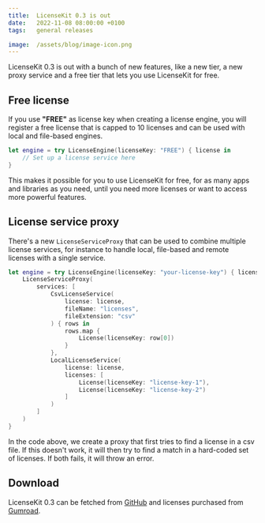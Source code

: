 ```yaml
---
title:  LicenseKit 0.3 is out
date:   2022-11-08 08:00:00 +0100
tags:   general releases

image:  /assets/blog/image-icon.png
---
```


LicenseKit 0.3 is out with a bunch of new features, like a new tier, a new proxy service and a free tier that lets you use LicenseKit for free.


## Free license

If you use **"FREE"** as license key when creating a license engine, you will register a free license that is capped to 10 licenses and can be used with local and file-based engines.

```swift
let engine = try LicenseEngine(licenseKey: "FREE") { license in
    // Set up a license service here 
}
```

This makes it possible for you to use LicenseKit for free, for as many apps and libraries as you need, until you need more licenses or want to access more powerful features.


## License service proxy

There's a new `LicenseServiceProxy` that can be used to combine multiple license services, for instance to handle local, file-based and remote licenses with a single service.

```swift
let engine = try LicenseEngine(licenseKey: "your-license-key") { license in
    LicenseServiceProxy(
        services: [
            CsvLicenseService(
                license: license,
                fileName: "licenses",
                fileExtension: "csv"
            ) { rows in
                rows.map {
                    License(licenseKey: row[0])
                }
            },
            LocalLicenseService(
                license: license,
                licenses: [
                    License(licenseKey: "license-key-1"),
                    License(licenseKey: "license-key-2")
                ]
            )
        ]
    )
}
```

In the code above, we create a proxy that first tries to find a license in a csv file. If this doesn't work, it will then try to find a match in a hard-coded set of licenses. If both fails, it will throw an error.


## Download

LicenseKit 0.3 can be fetched from [GitHub]({{site.github_url}}) and licenses purchased from [Gumroad]({{site.gumroad_url}}).